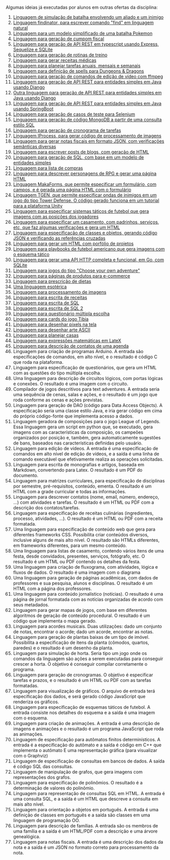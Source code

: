 Algumas ideias já executadas por alunos em outras ofertas da disciplina:

1. [Linguagem de simulação de batalha envolvendo um aliado e um inimigo](https://github.com/Ad3nnors/Compiladores-T6)
1. [Linguagem findinator, para escrever comando "find" em linguagem natural](https://github.com/VitorDonadelli/compiladores/tree/main/T6)
1. [Linguagem para um modelo simplificado de uma batalha Pokemon](https://github.com/amandapmn/compiladores_2021/tree/main/Trab4)
1. [Linguagem para geração de cumpom fiscal](https://github.com/FernandoSNunes/Trab-Compiladores/tree/main/T4)
1. [Linguagem para geração de API REST em typescript usando Express, Sequelize e SQLite](https://github.com/joaovicmendes/ts-api-generator)
1. [Linguagem para geração de rotinas de treino](https://github.com/vrechson/birlang)
1. [Linguagem para gerar receitas médicas](https://github.com/RosevalJr/T4-COMPILADORES)
1. [Linguagem para planejar tarefas anuais, mensais e semanais](https://github.com/18argon/compiladores-enpe3/tree/main/trabalho4/planner)
1. [Linguagem para definição de spells para Dungeons & Dragons](https://github.com/renandantasp/compiladores/tree/main/trabalho-4)
1. [Linguagem para geração de comandos de edição de vídeo com ffmpeg](https://github.com/Donderileo/Compiladores/tree/main/br-ffmpeg)
1. [Linguagem para geração de API REST para entidades simples em Java usando Django](https://github.com/rennesfreitassouza/Trabalho_CC2/)
1. [Outra linguagem para geração de API REST para entidades simples em Java usando Django](https://github.com/Lufscar/Nalutha)
1. [Linguagem para geração de API REST para entidades simples em Java usando SpringBoot](https://github.com/Souzath/Projeto-CC2-SpringG)
1. [Linguagem para geração de casos de teste para Selenium](https://github.com/duduoliverio/Compiladores2-Alverio)
1. [Linguagem para geração de código MongoDB a partir de uma consulta estilo SQL](https://github.com/BortoBoy/compiladores2)
1. [Linguagem para geração de cronograma de tarefas](https://github.com/yasuo-00/compiladorMonstrao/tree/main/T4)
1. [Linguagem IProcess, para gerar código de processamento de imagens](https://github.com/IsaacWillian/Compiladores/tree/main/IProcess)
1. [Linguagem para gerar notas fiscais em formato JSON, com verificações semânticas diversas](https://github.com/thiagomtt/compiladores/tree/main/gerador_nota_fiscal)
1. [Linguagem para escrever posts de blogs, com geração de HTML](https://github.com/moons2/compiladores-t4)
1. [Linguagem para geração de SQL, com base em um modelo de entidades simples](https://github.com/bernacamargo/UFSCar-Compiladores-Final/tree/develop)
1. [Linguagem para lista de compras](https://github.com/thagd/Compiladores)
1. [Linguagem para descrever personagens de RPG e gerar uma página HTML](https://github.com/Berreta/Compiladores.git)
1. [Linguagem MakaForms, que permite especificar um formulário, com campos, e é gerada uma página HTML com o formulário](https://github.com/felipeAC98/MaKaForms)
1. [Linguagem TGEN, que permite especificar ondas de inimigos em um jogo do tipo Tower Defense. O código gerado funciona em um tutorial para a plataforma Unity](https://github.com/MarcoGrivol/compiladores/tree/master/Trabalho4)
1. [Linguagem para especificar sistemas táticos de futebol que gera imagens com as posições dos jogadores](https://github.com/LuisFelipeOrtolan/Compiladores/tree/main/sistemaTatico)
1. [Linguagem para especificar um casamento, com padrinhos, serviços, etc, que faz algumas verificações e gera um HTML](https://github.com/kahjohansson/construcao_compiladores/tree/master/lista-casamento)
1. [Linguagem para especificação de classes e objetos, gerando código JSON e verificando as referências cruzadas](https://github.com/Caotichazard/Construcao-de-Compiladores/tree/main/Trabalho-4)
1. [Linguagem para gerar um HTML com porfólio de projetos](https://github.com/caiosales35/LinguagemPortfolio)
1. [Linguagem para playbooks de futebol americano que gera imagens com o esquema tático](https://github.com/FelTavoni/offensive-playbook-compiler)
1. [Linguagem para gerar uma API HTTP completa e funcional, em Go, com SQLite](https://github.com/alcidesmig/go-api-generator)
1. [Linguagem para jogos do tipo "Choose your own adventure"](https://github.com/augustormendes/PlayLang)
1. [Linguagem para páginas de produtos para e-commerce](https://github.com/joao-coli/c2v)
1. [Linguagem para prescrição de dietas](https://github.com/JoaoGabrielDamasceno/T4---Compiladores)
1. [Uma linguagem esotérica](https://github.com/olivatooo/Complack)
1. [Linguagem para processamento de imagens](https://github.com/lhsilva1999/limage)
1. [Linguagem para escrita de receitas](https://github.com/rennesfreitassouza/T4CC1)
1. [Linguagem para escrita de SQL](https://github.com/L826/SQLalg)
1. [Linguagem para escrita de SQL 2](https://github.com/vitor0x5/FastSqlCompiler)
1. [Linguagem para questionário múltipla escolha](https://github.com/Vitor178/Trabalho4Compiladores)
1. [Linguagem para cards do jogo Tibia](https://github.com/darknenblack/TibiaCard)
1. [Linguagem para desenhar pixels na tela](https://github.com/Igz72/LinguagemSimples)
1. [Linguagem para desenhar arte ASCII](https://github.com/Danchlax/Projeto-Final-Compiladores-2020)
1. [Linguagem para planejar casas](https://github.com/ViniciusPeixoto/House-Planner/wiki)
1. [Linguagem para expressões matemáticas em LateX](https://github.com/micsmics/math-converter)
1. [Linguagem para descrição de contatos de uma agenda](https://github.com/fer-ferreira/Agenda)
1. Linguagem para criação de programas Arduino. A entrada são especificações de comandos, em alto nível, e o resultado é código C que roda na plataforma.
1. Linguagem para especificação de questionários, que gera um HTML com as questões do tipo múltipla escolha.
1. Uma linguagem para descrição de circuitos lógicos, com portas lógicas e conexões. O resultado é uma imagem com o circuito.
1. Compilador de jogos descritivos para text adventures. A entrada seria uma sequência de cenas, salas e ações, e o resultado é um jogo que roda conforme as cenas e ações previstas.
1. Linguagem para geração de DAO (código para Data Access Objects). A especificação seria uma classe estilo Java, e iria gerar código em cima do próprio código-fonte que implementa acesso a dados.
1. Linguagem geradora de composições para o jogo League of Legends. Essa linguagem gera um script em python que, se executado, gera imagens com as características da composição, os campeões organizados por posição e, também, gera automaticamente sugestões de bans, baseados nas características definidas pelo usuário.
1. Linguagem para edição de vídeos. A entrada é uma especificação de comandos em alto nível de edição de vídeos, e a saída é uma linha de comando executável que efetivamente realiza as operações solicitadas.
1. Linguagem para escrita de monografias e artigos, baseada em Markdown, convertendo para Latex. O resultado é um PDF do documento.
1. Linguagem para matrizes curriculares, para especificação de disciplinas por semestre, pré-requisitos, conteúdo, ementa. O resultado é um HTML com a grade curricular e todas as informações.
1. Linguagem para descrever contatos (nome, email, número, endereço, ...) com atividades e tarefas. O resultado é um HTML ou PDF com a descrição dos contatos/tarefas.
1. Linguagem para especificação de receitas culinárias (ingredientes, processo, atividades, …). O resultado é um HTML ou PDF com a receita formatada.
1. Uma linguagem para especificação de conteúdo web que gera para diferentes frameworks CSS. Possibilita criar conteúdos diversos, inclusive alguns de mais alto nível. O resultado são HTMLs diferentes, em frameworks diferentes, para um mesmo conteúdo.
1. Uma linguagem para listas de casamento, contendo vários itens de uma festa, desde convidados, presentes, serviços, fotógrafo, etc. O resultado é um HTML ou PDF contendo os detalhes da festa.
1. Uma linguagem para criação de fluxograma, com atividades, lógica e fluxos de dados. O resultado é uma imagem com o diagrama
1. Uma linguagem para geração de páginas acadêmicas, com dados de professores e sua pesquisa, alunos e disciplinas. O resultado é um HTML com a página dos professores.
1. Uma linguagem para conteúdo jornalístico (notícias). O resultado é uma página de jornal formatada com as notícias organizadas de acordo com seus metadados.
1. Linguagem para gerar mapas de jogos, com base em diferentes algoritmos de geração de conteúdo procedural. O resultado é um código que implementa o mapa gerado.
1. Linguagem para acordes musicais. Duas utilizações: dado um conjunto de notas, encontrar o acorde; dado um acorde, encontrar as notas.
1. Linguagem para geração de plantas baixas de um tipo de imóvel. Possibilita a especificação de itens da planta (cômodos, quartos, paredes) e o resultado é um desenho da planta.
1. Linguagem para simulação de horta. Seria tipo um jogo onde os comandos da linguagem são ações a serem executadas para conseguir crescer a horta. O objetivo é conseguir compilar corretamente o programa.
1. Linguagem para geração de cronogramas. O objetivo é especificar tarefas e prazos, e o resultado é um HTML ou PDF com as tarefas formatadas.
1. Linguagem para visualização de gráficos. O arquivo de entrada terá especificação dos dados, e será gerado código JavaScript que renderiza os gráficos.
1. Linguagem para especificação de esquemas táticos de futebol. A entrada consiste nos detalhes do esquema e a saída é uma imagem com o esquema.
1. Linguagem para criação de animações. A entrada é uma descrição de imagens e animações e o resultado é um programa JavaScript que roda as animações.
1. Linguagem de especificação para autômatos finitos determinísticos. A entrada é a especificação do autômato e a saída é código em C++ que implementa o autômato E uma representação gráfica (para visualizar com o Graphviz)
1. Linguagem de especificação de consultas em bancos de dados. A saída é código SQL das consultas.
1. Linguagem de manipulação de grafos, que gera imagens com representações dos grafos.
1. Linguagem para especificação de polinômios. O resultado é a determinação de valores do polinômio.
1. Linguagem para representação de consultas SQL em HTML. A entrada é uma consulta SQL, e a saída é um HTML que descreve a consulta em mais alto nível.
1. Linguagem para orientação a objetos em português. A entrada é uma definição de classes em português e a saída são classes em uma linguagem de programação OO.
1. Linguagem para descrição de famílias. A entrada são os membros de uma família e a saída é um HTML/PDF com a descrição e uma árvore genealógica.
1. Linguagem para notas fiscais. A entrada é uma descrição dos dados da nota e a saída é um JSON no formato correto para processamento da nota.
